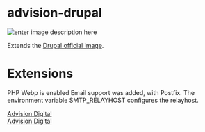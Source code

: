 # advision-drupal
![enter image description here](https://hz-svc-drupal.advision-digital.de/sites/default/files/inline-images/Advision_Logo_72dpi_rahmen.png)

Extends the [Drupal official image](https://hub.docker.com/_/drupal/).
# Extensions 
PHP Webp is enabled 
Email support was added, with Postfix. The environment variable SMTP_RELAYHOST configures the relayhost.

[Advision Digital](https://www.advision-digital.de/)  
[Advision Digital](https://hz-svc-drupal.advision-digital.de/)